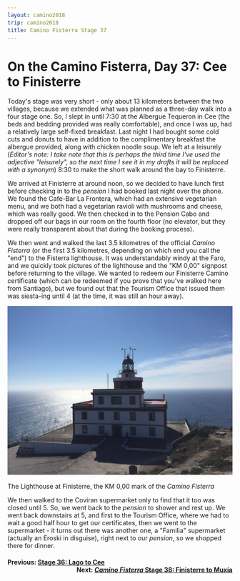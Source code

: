 ```yaml
---
layout: camino2018
trip: camino2018
title: Camino Fisterra Stage 37
---
```


# On the Camino Fisterra, Day 37: Cee to Finisterre

Today's stage was very short - only about 13 kilometers between the two villages, because we extended what was planned as a three-day walk into a four stage one. So, I slept in until 7:30 at the Albergue Tequeron in Cee (the beds and bedding provided was really comfortable), and once I was up, had a relatively large self-fixed breakfast. Last night I had bought some cold cuts and donuts to have in addition to the complimentary breakfast the albergue provided, along with chicken noodle soup. We left at a leisurely (*Editor's note: I take note that this is perhaps the third time I've used the adjective "leisurely", so the next time I see it in my drafts it will be replaced with a synonym*) 8:30 to make the short walk around the bay to Finisterre.

We arrived at Finisterre at around noon, so we decided to have lunch first before checking in to the *pension* I had booked last night over the phone. We found the Cafe-Bar La Frontera, which had an extensive vegetarian menu, and we both had a vegetarian ravioli with mushrooms and cheese, which was really good. We then checked in to the Pension Cabo and dropped off our bags in our room on the fourth floor (no elevator, but they were really transparent about that during the booking process).

We then went and walked the last 3.5 kilometres of the official *Camino Fisterra* (or the first 3.5 kilometres, depending on which end you call the "end") to the Fisterra lighthouse. It was understandably windy at the Faro, and we quickly took pictures of the lighthouse and the "KM 0,00" signpost before returning to the village. We wanted to redeem our Finisterre Camino certificate (which can be redeemed if you prove that you've walked here from Santiago), but we found out that the Tourism Office that issued them was siesta-ing until 4 (at the time, it was still an hour away).

<img src="/assets/images/spain2018/faro-finisterre.JPG">
<p class=caption>The Lighthouse at Finisterre, the KM 0,00 mark of the <em>Camino Fisterra</em></p>

We then walked to the Coviran supermarket only to find that it too was closed until 5. So, we went back to the *pension* to shower and rest up. We went back downstairs at 5, and first to the Tourism Office, where we had to wait a good half hour to get our certificates, then we went to the supermarket - it turns out there was another one, a "Familia" supermarket (actually an Eroski in disguise), right next to our *pension*, so we shopped there for dinner.

<h4><div style="text-align: left; margin-bottom: -20px">Previous: <a href="/2018/10/09/camino36.html">Stage 36: Lago to Cee</a></div></h4>
<h4><div style="text-align: right;">Next: <a href="/2018/10/11/camino38.html"><i>Camino Fisterra</i> Stage 38: Finisterre to Mux&iacute;a</a></div></h4>